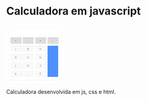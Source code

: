 # Calculadora em javascript

<img src="/img/calc.png" alt="Imagem Calculadora" width="30%">

Calculadora desenvolvida em js, css e html.
